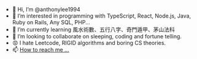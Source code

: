 - 👋 Hi, I’m @anthonylee1994
- 👀 I’m interested in programming with TypeScript, React, Node.js, Java, Ruby on Rails, Any SQL, PHP...
- 🌱 I’m currently learning 風水術數、五行八字、奇門遁甲、茅山法科
- 💞️ I’m looking to collaborate on sleeping, coding and fortune telling.
- 😡 I hate Leetcode, RIGID algorithms and boring CS theories.
- 📫 [How to reach me ...](https://www.linkedin.com/in/anthony-lee-77851376/)
